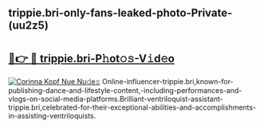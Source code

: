## trippie.bri-only-fans​-leaked-photo​-Private-(uu2z5)


# <h2><a href="https://mediaupload.pro?title=trippie.bri&ref=git">🔗👉 🔴 trippie.bri-P𝚑ot𝚘𝚜-V𝚒d𝚎o</a></h2>

[![Corinna Kopf Nue Nu𝚍e𝚜](https://i.imgur.com/0qMVB7G.gif)](https://mediaupload.pro?title=trippie.bri&ref=git)
Online-influencer-trippie.bri,known-for-publishing-dance-and-lifestyle-content,-including-performances-and-vlogs-on-social-media-platforms.Brilliant-ventriloquist-assistant-trippie.bri,celebrated-for-their-exceptional-abilities-and-accomplishments-in-assisting-ventriloquists.  